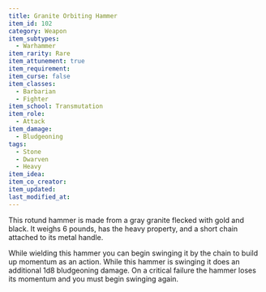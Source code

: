 ```yaml
---
title: Granite Orbiting Hammer
item_id: 102
category: Weapon
item_subtypes:
  - Warhammer
item_rarity: Rare
item_attunement: true
item_requirement:
item_curse: false
item_classes:
  - Barbarian
  - Fighter
item_school: Transmutation
item_role:
  - Attack
item_damage:
  - Bludgeoning
tags:
  - Stone
  - Dwarven
  - Heavy
item_idea:
item_co_creator:
item_updated:
last_modified_at:
---
```

This rotund hammer is made from a gray granite flecked with gold and black. It weighs 6 pounds, has the heavy property, and a short chain attached to its metal handle.

While wielding this hammer you can begin swinging it by the chain to build up momentum as an action. While this hammer is swinging it does an additional 1d8 bludgeoning damage. On a critical failure the hammer loses its momentum and you must begin swinging again.
